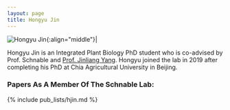 ```yaml
---
layout: page
title: Hongyu Jin
---
```


![Hongyu Jin](/images/People_Images/Hongyu.jpg){:align="middle"}|

Hongyu Jin is an Integrated Plant Biology PhD student who is co-advised by Prof. Schnable and [Prof. Jinliang Yang](https://jyanglab.com/). Hongyu joined the lab in 2019 after completing his PhD at Chia Agricultural University in Beijing.

### Papers As A Member Of The Schnable Lab:

{% include pub_lists/hjin.md %}
